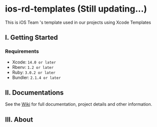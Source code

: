 # ios-rd-templates (Still updating...)

This is iOS Team 's template used in our projects using Xcode Templates

## I. Getting Started

### Requirements
- Xcode: `14.0 or later`
- Rbenv: `1.2 or later`
- Ruby: `3.0.2 or later`
- Bundler: `2.1.4 or later`

## II. Documentations

See the [Wiki](https://github.com/blkbrds/ios-rd-templates/wiki/) for full documentation, project details and other information.

## III. About
